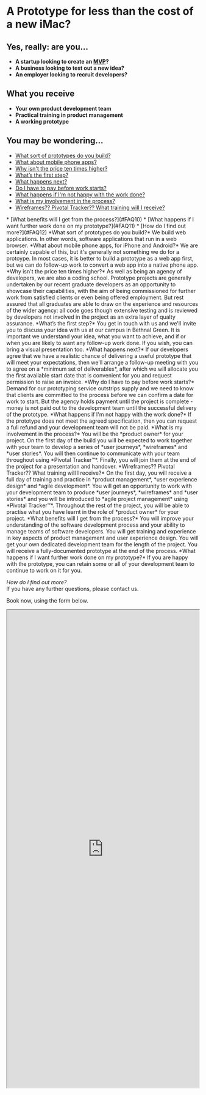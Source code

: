 # A Prototype for less than the cost of a new iMac?

## Yes, really: are you...

+ **A startup looking to create an [MVP](http://en.wikipedia.org/wiki/Minimum_viable_product)?**
+ **A business looking to test out a new idea?**
+ **An employer looking to recruit developers?** 

## What you receive

+ **Your own product development team**
+ **Practical training in product management**
+ **A working prototype**
 
## You may be wondering...  

* [What sort of prototypes do you build?](#FAQ1)
* [What about mobile phone apps?](#FAQ2)  
* [Why isn't the price ten times higher?](#FAQ3)
* [What’s the first step?](#FAQ4)
* [What happens next?](#FAQ5)
* [Do I have to pay before work starts?](#FAQ6)
* [What happens if I'm not happy with the work done?](#FAQ7)
* [What is my involvement in the process?](#FAQ8)
* [Wireframes?? Pivotal Tracker?? What training will I receive?](#FAQ9)
<a name="FAQ1">
* [What benefits will I get from the process?](#FAQ10)
* [What happens if I want further work done on my prototype?](#FAQ11)
* [How do I find out more?](#FAQ12)  

<a name="FAQ2">
*What sort of prototypes do you build?*     
We build web applications. In other words, software applications that run in a web browser.

<a name="FAQ3">
*What about mobile phone apps, for iPhone and Android?*     
We are certainly capable of this, but it's generally not something we do for a protoype. In most cases, it is better to build a prototype as a web app first, but we can do follow-up work to convert a web app into a native phone app.

<a name="FAQ4">
*Why isn't the price ten times higher?*    
As well as being an agency of developers, we are also a coding school. Prototype projects are generally undertaken by our recent graduate developers as an opportunity to showcase their capabilities, with the aim of being commissioned for further work from satisfied clients or even being offered employment. But rest assured that all graduates are able to draw on the experience and resources of the wider agency: all code goes though extensive testing and is reviewed by developers not involved in the project as an extra layer of qualty assurance.    

<a name="FAQ5">
*What’s the first step?*     
You get in touch with us and we'll invite you to discuss your idea with us at our campus in Bethnal Green. It is important we understand your idea, what you want to achieve, and if or when you are likely to want any follow-up work done. If you wish, you can bring a visual presentation too.

<a name="FAQ6">
*What happens next?*     
If our developers agree that we have a realistic chance of delivering a useful prototype that will meet your expectations, then we'll arrange a follow-up meeting with you to agree on a *minimum set of deliverables*, after which we will allocate you the first available start date that is convenient for you and request permission to raise an invoice.

<a name="FAQ7">
*Why do I have to pay before work starts?*    
Demand for our prototyping service outstrips supply and we need to know that clients are committed to the process before we can confirm a date for work to start. But the agency holds payment until the project is complete - money is not paid out to the development team until the successful delivery of the prototype. 

<a name="FAQ8">
*What happens if I'm not happy with the work done?*     
If the prototype does not meet the agreed specification, then you can request a full refund and your development team will not be paid.

<a name="FAQ9">
*What is my involvement in the process?*     
You will be the *product owner* for your project. On the first day of the build you will be expected to work together with your team to develop a series of *user journeys*, *wireframes* and *user stories*.  You will then continue to communicate with your team throughout using *Pivotal Tracker™*. Finally, you will join them at the end of the project for a presentation and handover.  

<a name="FAQ10">
*Wireframes?? Pivotal Tracker?? What training will I receive?*    
On the first day, you will receive a full day of training and practice in *product management*, *user experience design* and *agile development*. You will get an opportunity to work with your development team to produce *user journeys*, *wireframes* and *user stories* and you will be introduced to *agile project management* using *Pivotal Tracker™*. Throughout the rest of the project, you will be able to practise what you have learnt in the role of *product owner* for your project. 

<a name="FAQ11">
*What benefits will I get from the process?*     
You will improve your understanding of the software development process and your ability to manage teams of software developers. You will get training and experience in key aspects of product management and user experience design. You will get your own dedicated development team for the length of the project. You will receive a fully-documented prototype at the end of the process.

<a name="FAQ12">
*What happens if I want further work done on my prototype?*    
If you are happy with the prototype, you can retain some or all of your development team to continue to work on it for you.

</a>*How do I find out more?*     
If you have any further questions, please contact us.

Book now, using the form below.

<section class="applywrap">
   <iframe class="applyform" src="https://docs.google.com/forms/d/1bRG6tnN7ykf6Dt6MuDQWJJX-44ijj38zY2CrjM_VwZo/viewform?embedded=true" width="100%" height="1250" frameborder="20" marginheigt="50px" marginwidth="0">Loading&amp;#8230;</iframe>
</section>

